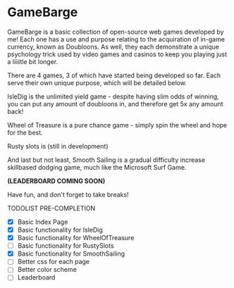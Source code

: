 # GameBarge

GameBarge is a basic collection of open-source web games developed by me! Each one has a use and purpose relating to the acquiration of in-game currency, known as Doubloons. As well, they each demonstrate a unique psychology trick used by video games and casinos to keep you playing just a liiiitle bit longer.

There are 4 games, 3 of which have started being developed so far. Each serve their own unique purpose, which will be detailed below.

IsleDig is the unlimited yield game - despite having slim odds of winning, you can put any amount of doubloons in, and therefore get 5x any amount back!

Wheel of Treasure is a pure chance game - simply spin the wheel and hope for the best.

Rusty slots is (still in development)

And last but not least, Smooth Sailing is a gradual difficulty increase skillbased dodging game, much like the Microsoft Surf Game.

**(LEADERBOARD COMING SOON)**

Have fun, and don't forget to take breaks!

TODOLIST PRE-COMPLETION

-[x] Basic Index Page
-[x] Basic functionality for IsleDig
-[x] Basic functionality for WheelOfTreasure
-[ ] Basic functionality for RustySlots
-[x] Basic functionality for SmoothSailing
-[ ] Better css for each page
-[ ] Better color scheme 
-[ ] Leaderboard

